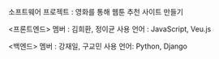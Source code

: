 소프트웨어 프로젝트 : 영화를 통해 웹툰 추천 사이트 만들기

<프론트엔드>
멤버 : 김희환, 정이균
사용 언어 : JavaScript, Veu.js

<백엔드>
멤버 : 강재일, 구교민
사용 언어: Python, Django

